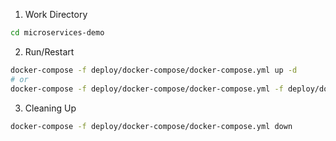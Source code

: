 
1. Work Directory
```bash
cd microservices-demo
```

2. Run/Restart
```bash
docker-compose -f deploy/docker-compose/docker-compose.yml up -d
# or
docker-compose -f deploy/docker-compose/docker-compose.yml -f deploy/docker-compose/docker-compose.logging.yml up -d
```
3. Cleaning Up
```bash
docker-compose -f deploy/docker-compose/docker-compose.yml down
```


